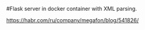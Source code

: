 #Flask server in docker container with XML parsing.

https://habr.com/ru/company/megafon/blog/541826/
